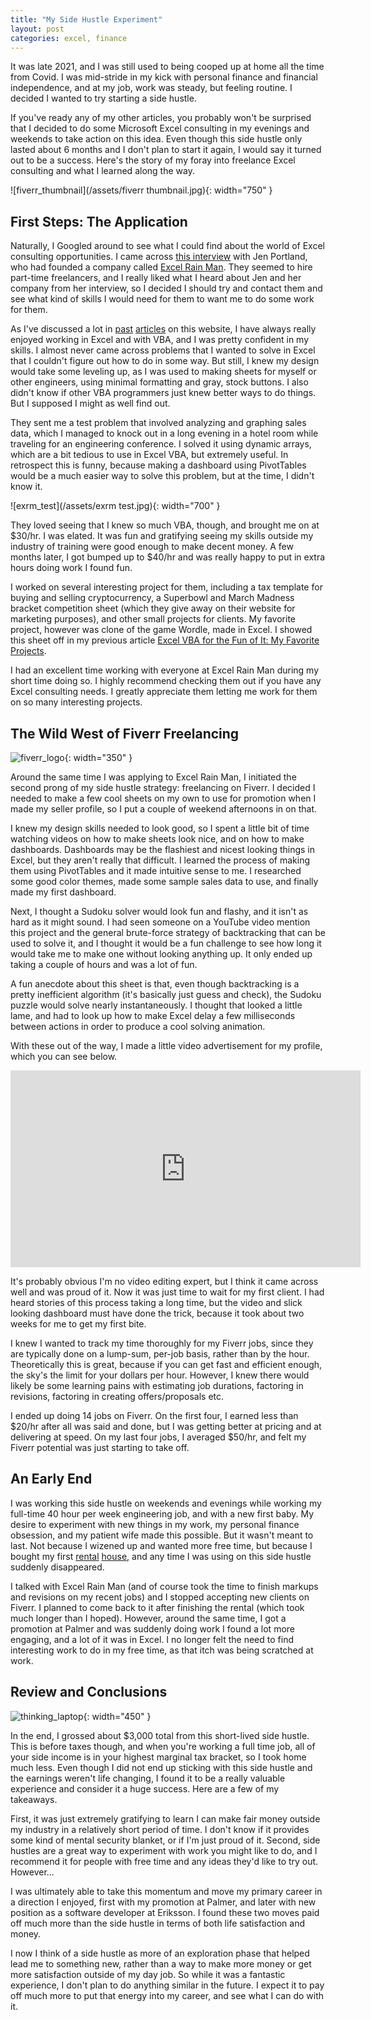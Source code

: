 ```yaml
---
title: "My Side Hustle Experiment"
layout: post
categories: excel, finance
---
```


It was late 2021, and I was still used to being cooped up at home all the time from Covid. I was mid-stride in my kick with personal finance and financial independence, and at my job, work was steady, but feeling routine. I decided I wanted to try starting a side hustle. 



If you've ready any of my other articles, you probably won't be surprised that I decided to do some Microsoft Excel consulting in my evenings and weekends to take action on this idea. Even though this side hustle only lasted about 6 months and I don't plan to start it again, I would say it turned out to be a success. Here's the story of my foray into freelance Excel consulting and what I learned along the way.

![fiverr_thumbnail](/assets/fiverr thumbnail.jpg){: width="750" }

## First Steps: The Application
Naturally, I Googled around to see what I could find about the world of Excel consulting opportunities. I came across [this interview](https://www.youtube.com/watch?v=7Nw9UVCk2XA) with Jen Portland, who had founded a company called [Excel Rain Man](https://excelrainman.com/). They seemed to hire part-time freelancers, and I really liked what I heard about Jen and her company from her interview, so I decided I should try and contact them and see what kind of skills I would need for them to want me to do some work for them.

As I've discussed a lot in [past](https://lucasbeattie.com/why-civil-engineers-vba/) [articles](https://lucasbeattie.com/vba-lake-bridges/) on this website, I have always really enjoyed working in Excel and with VBA, and I was pretty confident in my skills. I almost never came across problems that I wanted to solve in Excel that I couldn't figure out how to do in some way. But still, I knew my design would take some leveling up, as I was used to making sheets for myself or other engineers, using minimal formatting and gray, stock buttons. I also didn't know if other VBA programmers just knew better ways to do things. But I supposed I might as well find out.

They sent me a test problem that involved analyzing and graphing sales data, which I managed to knock out in a long evening in a hotel room while traveling for an engineering conference. I solved it using dynamic arrays, which are a bit tedious to use in Excel VBA, but extremely useful. In retrospect this is funny, because making a dashboard using PivotTables would be a much easier way to solve this problem, but at the time, I didn't know it.

![exrm_test](/assets/exrm test.jpg){: width="700" }

They loved seeing that I knew so much VBA, though, and brought me on at $30/hr. I was elated. It was fun and gratifying seeing my skills outside my industry of training were good enough to make decent money. A few months later, I got bumped up to $40/hr and was really happy to put in extra hours doing work I found fun.

I worked on several interesting project for them, including a tax template for buying and selling cryptocurrency, a Superbowl and March Madness bracket competition sheet (which they give away on their website for marketing purposes), and other small projects for clients. My favorite project, however was clone of the game Wordle, made in Excel. I showed this sheet off in my previous article [Excel VBA for the Fun of It: My Favorite Projects](https://lucasbeattie.com/excel-vba-for-the-fun-of-it/).

I had an excellent time working with everyone at Excel Rain Man during my short time doing so. I highly recommend checking them out if you have any Excel consulting needs. I greatly appreciate them letting me work for them on so many interesting projects.

## The Wild West of Fiverr Freelancing
![fiverr_logo](/assets/Fiverr-Symbol.png){: width="350" }

Around the same time I was applying to Excel Rain Man, I initiated the second prong of my side hustle strategy: freelancing on Fiverr. I decided I needed to make a few cool sheets on my own to use for promotion when I made my seller profile, so I put a couple of weekend afternoons in on that. 

I knew my design skills needed to look good, so I spent a little bit of time watching videos on how to make sheets look nice, and on how to make dashboards. Dashboards may be the flashiest and nicest looking things in Excel, but they aren't really that difficult. I learned the process of making them using PivotTables and it made intuitive sense to me. I researched some good color themes, made some sample sales data to use, and finally made my first dashboard.

Next, I thought a Sudoku solver would look fun and flashy, and it isn't as hard as it might sound. I had seen someone on a YouTube video mention this project and the general brute-force strategy of backtracking that can be used to solve it, and I thought it would be a fun challenge to see how long it would take me to make one without looking anything up. It only ended up taking a couple of hours and was a lot of fun.

A fun anecdote about this sheet is that, even though backtracking is a pretty inefficient algorithm (it's basically just guess and check), the Sudoku puzzle would solve nearly instantaneously. I thought that looked a little lame, and had to look up how to make Excel delay a few milliseconds between actions in order to produce a cool solving animation. 

With these out of the way, I made a little video advertisement for my profile, which you can see below.

<iframe width="560" height="315" src="https://www.youtube.com/embed/nIp99LFeWSc?si=U_TXoXaQhv9JkbsO" title="YouTube video player" frameborder="0" allow="accelerometer; autoplay; clipboard-write; encrypted-media; gyroscope; picture-in-picture; web-share" allowfullscreen></iframe>

It's probably obvious I'm no video editing expert, but I think it came across well and was proud of it. Now it was just time to wait for my first client. I had heard stories of this process taking a long time, but the video and slick looking dashboard must have done the trick, because it took about two weeks for me to get my first bite.

I knew I wanted to track my time thoroughly for my Fiverr jobs, since they are typically done on a lump-sum, per-job basis, rather than by the hour. Theoretically this is great, because if you can get fast and efficient enough, the sky's the limit for your dollars per hour. However, I knew there would likely be some learning pains with estimating job durations, factoring in revisions, factoring in creating offers/proposals etc. 

I ended up doing 14 jobs on Fiverr. On the first four, I earned less than $20/hr after all was said and done, but I was getting better at pricing and at delivering at speed. On my last four jobs, I averaged $50/hr, and felt my Fiverr potential was just starting to take off.

## An Early End
I was working this side hustle on weekends and evenings while working my full-time 40 hour per week engineering job, and with a new first baby. My desire to experiment with new things in my work, my personal finance obsession, and my patient wife made this possible. But it wasn't meant to last. Not because I wizened up and wanted more free time, but because I bought my first [rental](https://lucasbeattie.com/my-first-rental-benefits-risks/) [house](https://lucasbeattie.com/my-first-rental-successes-setbacks-lessons/), and any time I was using on this side hustle suddenly disappeared.

I talked with Excel Rain Man (and of course took the time to finish markups and revisions on my recent jobs) and I stopped accepting new clients on Fiverr. I planned to come back to it after finishing the rental (which took much longer than I hoped). However, around the same time, I got a promotion at Palmer and was suddenly doing work I found a lot more engaging, and a lot of it was in Excel. I no longer felt the need to find interesting work to do in my free time, as that itch was being scratched at work.

## Review and Conclusions
![thinking_laptop](/assets/thinking_laptop.jpg){: width="450" }

In the end, I grossed about $3,000 total from this short-lived side hustle. This is before taxes though, and when you're working a full time job, all of your side income is in your highest marginal tax bracket, so I took home much less. Even though I did not end up sticking with this side hustle and the earnings weren't life changing, I found it to be a really valuable experience and consider it a huge success. Here are a few of my takeaways.

First, it was just extremely gratifying to learn I can make fair money outside my industry in a relatively short period of time. I don't know if it provides some kind of mental security blanket, or if I'm just proud of it. Second, side hustles are a great way to experiment with work you might like to do, and I recommend it for people with  free time and any ideas they'd like to try out. However...

I was ultimately able to take this momentum and move my primary career in a direction I enjoyed, first with my promotion at Palmer, and later with new position as a software developer at Eriksson. I found these two moves paid off much more than the side hustle in terms of both life satisfaction and money. 

I now I think of a side hustle as more of an exploration phase that helped lead me to something new, rather than a way to make more money or get more satisfaction outside of my day job. So while it was a fantastic experience, I don't plan to do anything similar in the future. I expect it to pay off much more to put that energy into my career, and see what I can do with it.
